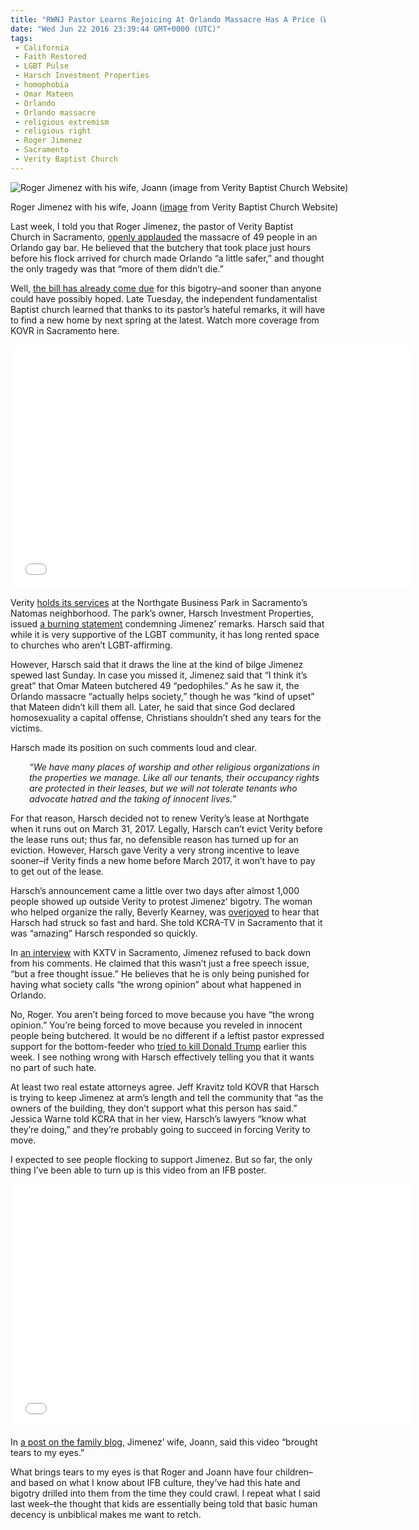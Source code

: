 ```yaml
---
title: "RWNJ Pastor Learns Rejoicing At Orlando Massacre Has A Price (WITH VIDEOS)"
date: "Wed Jun 22 2016 23:39:44 GMT+0000 (UTC)"
tags: 
 - California
 - Faith Restored
 - LGBT Pulse
 - Harsch Investment Properties
 - homophobia
 - Omar Mateen
 - Orlando
 - Orlando massacre
 - religious extremism
 - religious right
 - Roger Jimenez
 - Sacramento
 - Verity Baptist Church
---
```

<p><!-- Quick Adsense WordPress Plugin: http://quicksense.net/ --></p><div id="attachment_137213" style="width: 610px" class="wp-caption aligncenter"><img class="size-large wp-image-137213" src="http://i2.wp.com/cdn.liberalamerica.org/wp-content/uploads/2016/06/jimenez-600x422.jpg?resize=600%2C422" alt="Roger Jimenez with his wife, Joann (image from Verity Baptist Church Website)" srcset="http://cdn.liberalamerica.org/wp-content/uploads/2016/06/jimenez.jpg 600w, http://cdn.liberalamerica.org/wp-content/uploads/2016/06/jimenez.jpg 64w, http://cdn.liberalamerica.org/wp-content/uploads/2016/06/jimenez.jpg 350w, http://cdn.liberalamerica.org/wp-content/uploads/2016/06/jimenez.jpg 768w, http://cdn.liberalamerica.org/wp-content/uploads/2016/06/jimenez.jpg 795w, http://cdn.liberalamerica.org/wp-content/uploads/2016/06/jimenez.jpg 1000w" sizes="(max-width: 600px) 100vw, 600px" data-recalc-dims="1">
<p class="wp-caption-text">Roger Jimenez with his wife, Joann (<a href="http://www.veritybaptist.com/images/jimenez.jpg" onclick="__gaTracker(&apos;send&apos;, &apos;event&apos;, &apos;outbound-article&apos;, &apos;http://www.veritybaptist.com/images/jimenez.jpg&apos;, &apos;image&apos;);">image</a> from Verity Baptist Church Website)</p>
</div><p>Last week, I told you that Roger Jimenez, the pastor of Verity Baptist Church in Sacramento, <a href="http://www.liberalamerica.org/2016/06/14/rwnj-pastor-massacre-pedophiles-orlando-made-city-little-safer/">openly applauded</a> the massacre of 49 people in an Orlando gay bar. He believed that the butchery that took place just hours before his flock arrived for church made Orlando &#x201C;a little safer,&#x201D; and thought the only tragedy was that &#x201C;more of them didn&#x2019;t die.&#x201D;</p><p>Well, <a href="http://sacramento.cbslocal.com/2016/06/21/building-owner-asking-pastor-to-move-his-church-after-orlando-remarks/" onclick="__gaTracker(&apos;send&apos;, &apos;event&apos;, &apos;outbound-article&apos;, &apos;http://sacramento.cbslocal.com/2016/06/21/building-owner-asking-pastor-to-move-his-church-after-orlando-remarks/&apos;, &apos;the bill has already come due&apos;);">the bill has already come due</a> for this bigotry&#x2013;and sooner than anyone could have possibly hoped. Late Tuesday, the independent fundamentalist Baptist church learned that thanks to its pastor&#x2019;s hateful remarks, it will have to find a new home by next spring at the latest. Watch more coverage from KOVR in Sacramento here.</p><p><span class="embed-youtube" style="text-align:center; display: block;"><iframe class="youtube-player" type="text/html" width="640" height="390" src="//www.youtube.com/embed/UHGxHWi5S30?version=3&amp;rel=1&amp;fs=1&amp;autohide=2&amp;showsearch=0&amp;showinfo=1&amp;iv_load_policy=1&amp;wmode=transparent" allowfullscreen="true" style="border:0;"></iframe></span></p><p>Verity <a href="http://www.sacbee.com/news/local/article85082272.html" onclick="__gaTracker(&apos;send&apos;, &apos;event&apos;, &apos;outbound-article&apos;, &apos;http://www.sacbee.com/news/local/article85082272.html&apos;, &apos;holds its services&apos;);">holds its services</a> at the Northgate Business Park in Sacramento&#x2019;s Natomas neighborhood. The park&#x2019;s owner, Harsch Investment Properties, issued <a href="http://www.harsch.com/news/459/" onclick="__gaTracker(&apos;send&apos;, &apos;event&apos;, &apos;outbound-article&apos;, &apos;http://www.harsch.com/news/459/&apos;, &apos;a burning statement&apos;);">a burning statement</a> condemning Jimenez&#x2019; remarks.&#xA0;Harsch said that while it is very supportive of the LGBT community, it has long rented space to churches who aren&#x2019;t LGBT-affirming.</p><p>However, Harsch said that it draws the line at the kind of bilge Jimenez spewed last Sunday. In case you missed it,&#xA0;Jimenez said that &#x201C;I think it&#x2019;s great&#x201D; that Omar Mateen butchered 49 &#x201C;pedophiles.&#x201D; As he saw it, the Orlando massacre &#x201C;actually helps society,&#x201D; though he was &#x201C;kind of upset&#x201D; that Mateen didn&#x2019;t kill them all. Later, he said that since God declared homosexuality a capital offense,&#xA0;Christians shouldn&#x2019;t shed any tears for the victims.</p><p>Harsch made its position on such comments loud and clear.</p><p style="padding-left: 30px"><em>&#x201C;We have many places of worship and other religious organizations in the properties we manage. Like all our tenants, their occupancy rights are protected in their leases, but we will not tolerate tenants who advocate hatred and the taking of innocent lives.&#x201D;</em></p><p>For that reason, Harsch decided not to renew Verity&#x2019;s lease at Northgate when it runs out on March 31, 2017. Legally, Harsch can&#x2019;t evict Verity before the lease runs out; thus far, no defensible reason has turned up for an eviction. However, Harsch gave Verity a very strong incentive to leave sooner&#x2013;if&#xA0;Verity&#xA0;finds a new home before March 2017,&#xA0;it won&#x2019;t have to pay to get out of the lease.</p><p>Harsch&#x2019;s announcement came a little over two days after&#xA0;almost&#xA0;1,000 people showed up outside Verity to protest Jimenez&#x2019; bigotry. The woman who helped organize the rally, Beverly Kearney, was <a href="http://www.kcra.com/news/local-news/news-sacramento/church-with-pastor-who-praised-orlando-massacre-asked-to-move/40162006" onclick="__gaTracker(&apos;send&apos;, &apos;event&apos;, &apos;outbound-article&apos;, &apos;http://www.kcra.com/news/local-news/news-sacramento/church-with-pastor-who-praised-orlando-massacre-asked-to-move/40162006&apos;, &apos;overjoyed&apos;);">overjoyed</a> to hear that Harsch had struck so fast and hard. She told KCRA-TV in Sacramento that it was &#x201C;amazing&#x201D; Harsch responded so quickly.</p><p>In <a href="http://www.abc10.com/news/local/sacramento/church-leaders-that-praised-orlando-mass-killing-asked-to-move/250925554" onclick="__gaTracker(&apos;send&apos;, &apos;event&apos;, &apos;outbound-article&apos;, &apos;http://www.abc10.com/news/local/sacramento/church-leaders-that-praised-orlando-mass-killing-asked-to-move/250925554&apos;, &apos;an interview&apos;);">an interview</a> with KXTV in Sacramento, Jimenez refused to back down from his comments. He claimed that this wasn&#x2019;t just a free speech issue, &#x201C;but a free thought issue.&#x201D; He believes that he is only being punished for having what society calls &#x201C;the wrong opinion&#x201D; about what happened in Orlando.</p><p>No, Roger. You aren&#x2019;t being forced to move because you have &#x201C;the wrong opinion.&#x201D; You&#x2019;re being forced to move because you reveled in innocent people being butchered.&#xA0;It would be no different if a leftist pastor expressed support for the bottom-feeder who <a href="http://www.liberalamerica.org/2016/06/21/breaking-trump-assassin-arrested-las-vegas-rally-video/">tried to kill Donald Trump</a> earlier this week.&#xA0;I see nothing wrong with Harsch effectively telling you that it wants no part of such hate.</p><p>At least two real estate attorneys agree. Jeff Kravitz told KOVR that Harsch is trying to keep Jimenez&#xA0;at arm&#x2019;s length and tell the community that &#x201C;as the owners of the building, they don&#x2019;t support what this person has said.&#x201D; Jessica Warne told KCRA that&#xA0;in her view, Harsch&#x2019;s lawyers &#x201C;know what they&#x2019;re doing,&#x201D; and they&#x2019;re probably going to succeed in forcing Verity to move.</p><p><!-- Quick Adsense WordPress Plugin: http://quicksense.net/ --></p><p>I expected to see people flocking to support Jimenez. But so far, the only thing I&#x2019;ve been able to turn up is this video from an IFB poster.</p><p><span class="embed-youtube" style="text-align:center; display: block;"><iframe class="youtube-player" type="text/html" width="640" height="390" src="//www.youtube.com/embed/DfGgxPtl99o?version=3&amp;rel=1&amp;fs=1&amp;autohide=2&amp;showsearch=0&amp;showinfo=1&amp;iv_load_policy=1&amp;wmode=transparent" allowfullscreen="true" style="border:0;"></iframe></span></p><p>In <a href="http://joannjimenez-family.blogspot.com/2016/06/im-bible-believing-christian-and-i.html" onclick="__gaTracker(&apos;send&apos;, &apos;event&apos;, &apos;outbound-article&apos;, &apos;http://joannjimenez-family.blogspot.com/2016/06/im-bible-believing-christian-and-i.html&apos;, &apos;a post on the family blog&apos;);">a post on the family blog</a>, Jimenez&#x2019; wife, Joann, said this video &#x201C;brought tears to my eyes.&#x201D;</p><p>What brings tears to my eyes is that&#xA0;Roger and Joann have four children&#x2013;and based on what I know about IFB culture, they&#x2019;ve had this hate and bigotry drilled into them from the time they could crawl. I repeat what I said last week&#x2013;the thought that kids are essentially being told that basic human decency is unbiblical makes me want to retch.</p><div style="font-size:0px;height:0px;line-height:0px;margin:0;padding:0;clear:both"></div>